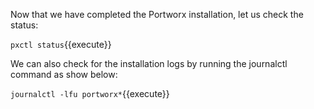 Now that we have completed the Portworx installation, let us check the status: 

`pxctl status`{{execute}}


We can also check for the installation logs by running the journalctl command as show below:

`journalctl -lfu portworx*`{{execute}}

